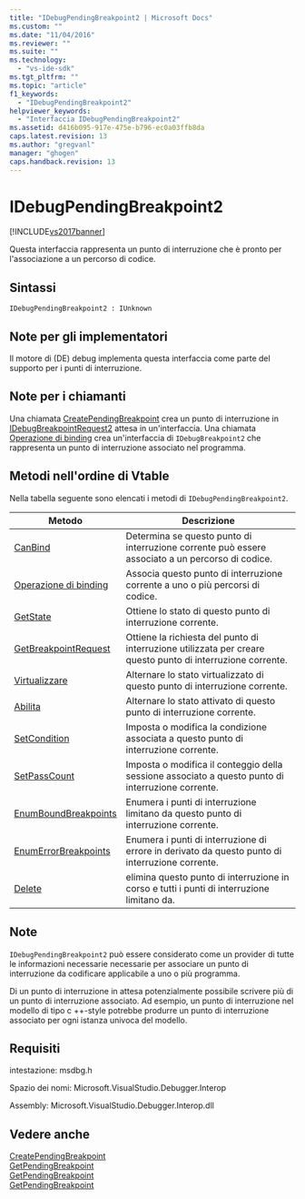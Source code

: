 ```yaml
---
title: "IDebugPendingBreakpoint2 | Microsoft Docs"
ms.custom: ""
ms.date: "11/04/2016"
ms.reviewer: ""
ms.suite: ""
ms.technology: 
  - "vs-ide-sdk"
ms.tgt_pltfrm: ""
ms.topic: "article"
f1_keywords: 
  - "IDebugPendingBreakpoint2"
helpviewer_keywords: 
  - "Interfaccia IDebugPendingBreakpoint2"
ms.assetid: d416b095-917e-475e-b796-ec0a03ffb8da
caps.latest.revision: 13
ms.author: "gregvanl"
manager: "ghogen"
caps.handback.revision: 13
---
```

# IDebugPendingBreakpoint2
[!INCLUDE[vs2017banner](../../../code-quality/includes/vs2017banner.md)]

Questa interfaccia rappresenta un punto di interruzione che è pronto per l'associazione a un percorso di codice.  
  
## Sintassi  
  
```  
IDebugPendingBreakpoint2 : IUnknown  
```  
  
## Note per gli implementatori  
 Il motore di \(DE\) debug implementa questa interfaccia come parte del supporto per i punti di interruzione.  
  
## Note per i chiamanti  
 Una chiamata [CreatePendingBreakpoint](../../../extensibility/debugger/reference/idebugengine2-creatependingbreakpoint.md) crea un punto di interruzione in [IDebugBreakpointRequest2](../../../extensibility/debugger/reference/idebugbreakpointrequest2.md) attesa in un'interfaccia.  Una chiamata [Operazione di binding](../../../extensibility/debugger/reference/idebugpendingbreakpoint2-bind.md) crea un'interfaccia di `IDebugBreakpoint2` che rappresenta un punto di interruzione associato nel programma.  
  
## Metodi nell'ordine di Vtable  
 Nella tabella seguente sono elencati i metodi di `IDebugPendingBreakpoint2`.  
  
|Metodo|Descrizione|  
|------------|-----------------|  
|[CanBind](../../../extensibility/debugger/reference/idebugpendingbreakpoint2-canbind.md)|Determina se questo punto di interruzione corrente può essere associato a un percorso di codice.|  
|[Operazione di binding](../../../extensibility/debugger/reference/idebugpendingbreakpoint2-bind.md)|Associa questo punto di interruzione corrente a uno o più percorsi di codice.|  
|[GetState](../Topic/IDebugPendingBreakpoint2::GetState.md)|Ottiene lo stato di questo punto di interruzione corrente.|  
|[GetBreakpointRequest](../../../extensibility/debugger/reference/idebugpendingbreakpoint2-getbreakpointrequest.md)|Ottiene la richiesta del punto di interruzione utilizzata per creare questo punto di interruzione corrente.|  
|[Virtualizzare](../../../extensibility/debugger/reference/idebugpendingbreakpoint2-virtualize.md)|Alternare lo stato virtualizzato di questo punto di interruzione corrente.|  
|[Abilita](../../../extensibility/debugger/reference/idebugpendingbreakpoint2-enable.md)|Alternare lo stato attivato di questo punto di interruzione corrente.|  
|[SetCondition](../../../extensibility/debugger/reference/idebugpendingbreakpoint2-setcondition.md)|Imposta o modifica la condizione associata a questo punto di interruzione corrente.|  
|[SetPassCount](../../../extensibility/debugger/reference/idebugpendingbreakpoint2-setpasscount.md)|Imposta o modifica il conteggio della sessione associato a questo punto di interruzione corrente.|  
|[EnumBoundBreakpoints](../../../extensibility/debugger/reference/idebugpendingbreakpoint2-enumboundbreakpoints.md)|Enumera i punti di interruzione limitano da questo punto di interruzione corrente.|  
|[EnumErrorBreakpoints](../Topic/IDebugPendingBreakpoint2::EnumErrorBreakpoints.md)|Enumera i punti di interruzione di errore in derivato da questo punto di interruzione corrente.|  
|[Delete](../../../extensibility/debugger/reference/idebugpendingbreakpoint2-delete.md)|elimina questo punto di interruzione in corso e tutti i punti di interruzione limitano da.|  
  
## Note  
 `IDebugPendingBreakpoint2` può essere considerato come un provider di tutte le informazioni necessarie necessarie per associare un punto di interruzione da codificare applicabile a uno o più programma.  
  
 Di un punto di interruzione in attesa potenzialmente possibile scrivere più di un punto di interruzione associato.  Ad esempio, un punto di interruzione nel modello di tipo c \+\+\-style potrebbe produrre un punto di interruzione associato per ogni istanza univoca del modello.  
  
## Requisiti  
 intestazione: msdbg.h  
  
 Spazio dei nomi: Microsoft.VisualStudio.Debugger.Interop  
  
 Assembly: Microsoft.VisualStudio.Debugger.Interop.dll  
  
## Vedere anche  
 [CreatePendingBreakpoint](../../../extensibility/debugger/reference/idebugengine2-creatependingbreakpoint.md)   
 [GetPendingBreakpoint](../../../extensibility/debugger/reference/idebugbreakpointboundevent2-getpendingbreakpoint.md)   
 [GetPendingBreakpoint](../Topic/IDebugBoundBreakpoint2::GetPendingBreakpoint.md)   
 [GetPendingBreakpoint](../../../extensibility/debugger/reference/idebugerrorbreakpoint2-getpendingbreakpoint.md)